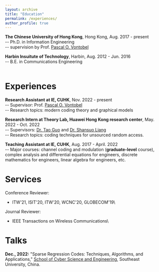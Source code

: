 ```yaml
---
layout: archive
title: "Education"
permalink: /experiences/
author_profile: true
---
```


**The Chinese University of Hong Kong**, Hong Kong, Aug. 2017 - present \
-- Ph.D. in Information Engineering \
-- supervision by Prof. [Pascal O. Vontobel](https://sites.google.com/site/pascalvontobel/)


**Harbin Insuitute of Technology**, Harbin, Aug. 2012 - Jun. 2016 \
-- B.E. in Communications Engineering\
<br />

Experiences
=====
**Research Assistant at IE, CUHK**, Nov. 2022 - present \
-- Supervisor: Prof. [Pascal O. Vontobel](https://sites.google.com/site/pascalvontobel/)\
-- Research topics: modern coding theory and graphical models

**Research Intern at Theory Lab, Huawei Hong Kong research center**, May. 2022 - Oct. 2022\
-- Supervisors: [Dr. Tao Guo](https://cyber.seu.edu.cn/gt/list.htm) and [Dr. Shansuo Liang](https://www.linkedin.com/in/shansuo-liang-386b84aa/?originalSubdomain=hk)\
-- Research topics: coding techniques for unsourced random access.

**Teaching Assistant at IE, CUHK**, Aug. 2017 - April. 2022 \
-- Major courses: channel coding and modulation (**graduate-level** course), complex analysis and differential equations for engineers, discrete mathematics for engineers, linear algebra for engineers, etc.

Services
=====
Conference Reviewer: 
* ITW'21, ISIT'20, ITW'20, WCNC'20, GLOBECOM'19\

Journal Reviewer: 
* IEEE Transactions on Wireless Communications\



Talks
=====
**Dec., 2022:** "Sparse Regression Codes: Techniques, Algorithms, and Applications," [School of Cyber Science and Engineering](https://cyber.seu.edu.cn/wa_en/), Southeast University, China.